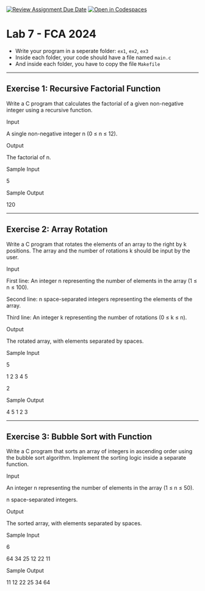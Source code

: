 [![Review Assignment Due Date](https://classroom.github.com/assets/deadline-readme-button-22041afd0340ce965d47ae6ef1cefeee28c7c493a6346c4f15d667ab976d596c.svg)](https://classroom.github.com/a/jcxhm5u7)
[![Open in Codespaces](https://classroom.github.com/assets/launch-codespace-2972f46106e565e64193e422d61a12cf1da4916b45550586e14ef0a7c637dd04.svg)](https://classroom.github.com/open-in-codespaces?assignment_repo_id=17328896)
# Lab 7 - FCA 2024

* Write your program in a seperate folder:  `ex1`, `ex2`, `ex3`
* Inside each folder, your code should have a file named `main.c`
* And inside each folder, you have to copy the file `Makefile`

--------------------------------------------
## Exercise 1: Recursive Factorial Function

Write a C program that calculates the factorial of a given non-negative integer using a recursive function.

Input

A single non-negative integer n (0 ≤ n ≤ 12).

Output

The factorial of n.

Sample Input


5

Sample Output

120


--------------------------------------------
## Exercise 2: Array Rotation

Write a C program that rotates the elements of an array to the right by k positions. The array and the number of rotations k should be input by the user.

Input

First line: An integer n representing the number of elements in the array (1 ≤ n ≤ 100).

Second line: n space-separated integers representing the elements of the array.

Third line: An integer k representing the number of rotations (0 ≤ k ≤ n).

Output

The rotated array, with elements separated by spaces.

Sample Input

5

1 2 3 4 5

2

Sample Output

4 5 1 2 3

--------------------------------------------
## Exercise 3: Bubble Sort with Function

Write a C program that sorts an array of integers in ascending order using the bubble sort algorithm. Implement the sorting logic inside a separate function.

Input

An integer n representing the number of elements in the array (1 ≤ n ≤ 50).

n space-separated integers.

Output

The sorted array, with elements separated by spaces.

Sample Input

6

64 34 25 12 22 11

Sample Output

11 12 22 25 34 64

